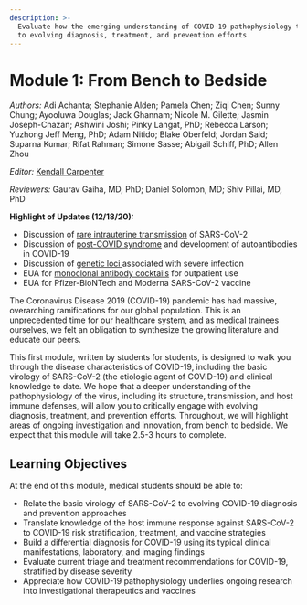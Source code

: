 ```yaml
---
description: >-
  Evaluate how the emerging understanding of COVID-19 pathophysiology translates
  to evolving diagnosis, treatment, and prevention efforts
---
```


# Module 1: From Bench to Bedside

_Authors:_ Adi Achanta; Stephanie Alden; Pamela Chen; Ziqi Chen; Sunny Chung; Ayooluwa Douglas; Jack Ghannam; Nicole M. Gilette; Jasmin Joseph-Chazan; Ashwini Joshi; Pinky Langat, PhD; Rebecca Larson; Yuzhong Jeff Meng, PhD; Adam Nitido; Blake Oberfeld; Jordan Said; Suparna Kumar; Rifat Rahman; Simone Sasse; Abigail Schiff, PhD; Allen Zhou

_Editor:_ [Kendall Carpenter](mailto:kendall_carpenter@hms.harvard.edu)

_Reviewers:_ Gaurav Gaiha, MD, PhD; Daniel Solomon, MD; Shiv Pillai, MD, PhD

**Highlight of Updates \(12/18/20\):**

* Discussion of [rare intrauterine transmission](basic-virology-and-immunology.md#pathogenesis-of-covid-19-infection) of SARS-CoV-2
* Discussion of [post-COVID syndrome](basic-virology-and-immunology.md#pathogenesis-of-covid-19-infection) and development of autoantibodies in COVID-19
* Discussion of [genetic loci ](management-of-covid-19.md#risk-stratification)associated with severe infection
* EUA for [monoclonal antibody cocktails](investigational-therapeutics-and-vaccine-development.md#passive-antibody-transfer) for outpatient use
* EUA for Pfizer-BioNTech and Moderna SARS-CoV-2 vaccine

The Coronavirus Disease 2019 \(COVID-19\) pandemic has had massive, overarching ramifications for our global population. This is an unprecedented time for our healthcare system, and as medical trainees ourselves, we felt an obligation to synthesize the growing literature and educate our peers. 

This first module, written by students for students, is designed to walk you through the disease characteristics of COVID-19, including the basic virology of SARS-CoV-2 \(the etiologic agent of COVID-19\) and clinical knowledge to date. We hope that a deeper understanding of the pathophysiology of the virus, including its structure, transmission, and host immune defenses, will allow you to critically engage with evolving diagnosis, treatment, and prevention efforts. Throughout, we will highlight areas of ongoing investigation and innovation, from bench to bedside. We expect that this module will take 2.5-3 hours to complete.

## Learning Objectives

At the end of this module, medical students should be able to:

* Relate the basic virology of SARS-CoV-2 to evolving COVID-19 diagnosis and prevention approaches
* Translate knowledge of the host immune response against SARS-CoV-2 to COVID-19 risk stratification, treatment, and vaccine strategies
* Build a differential diagnosis for COVID-19 using its typical clinical manifestations, laboratory, and imaging findings 
* Evaluate current triage and treatment recommendations for COVID-19, stratified by disease severity
* Appreciate how COVID-19 pathophysiology underlies ongoing research into investigational therapeutics and vaccines



